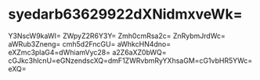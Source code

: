 # syedarb63629922dXNidmxveWk=
Y3NscW9kaWI=
ZWpyZ2R6Y3Y=
Zmh0cmRsa2c=
ZnRybmJrdWc=
aWRub3Zneng=
cmh5d2FncGU=
aWhkcHN4dno=
eXZmc3plaG4=dWhiamVyc28=
a2Z6aXZ0bWQ=
cGJkc3hlcnU=eGNzendscXQ=dmF1ZWRvbmRyYXhsaGM=cG1vbHR5YWc=eXQ=
